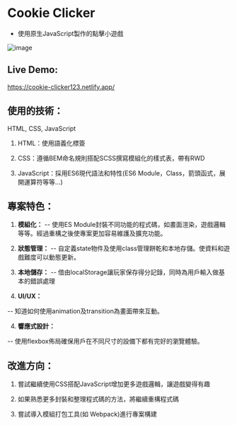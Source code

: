 # Cookie Clicker

* 使用原生JavaScript製作的點擊小遊戲

![image](https://i.imgur.com/uyvO5zP.png)

## Live Demo:

https://cookie-clicker123.netlify.app/

## 使用的技術：

HTML, CSS, JavaScript

1. HTML：使用語義化標簽

2. CSS：遵循BEM命名規則搭配SCSS撰寫模組化的樣式表，帶有RWD

3. JavaScript：採用ES6現代語法和特性(ES6 Module，Class，箭頭函式，展開運算符等等...)

## 專案特色：

1. **模組化：**
-- 使用ES Module封裝不同功能的程式碼，如畫面渲染，遊戲邏輯等等。經過重構之後使專案更加容易維護及擴充功能。

2. **狀態管理：**
-- 自定義state物件及使用class管理餅乾和本地存儲。使資料和遊戲難度可以動態更新。

3. **本地儲存：**
-- 借由localStorage讓玩家保存得分記錄，同時為用戶輸入做基本的錯誤處理

4. **UI/UX：**

-- 知道如何使用animation及transition為畫面帶來互動。

4. **響應式設計：**

-- 使用flexbox佈局確保用戶在不同尺寸的設備下都有完好的瀏覽體驗。

## 改進方向：

1. 嘗試繼續使用CSS搭配JavaScript增加更多遊戲邏輯，讓遊戲變得有趣

2. 如果熟悉更多封裝和整理程式碼的方法，將繼續重構程式碼

3. 嘗試導入模組打包工具(如 Webpack)進行專案構建


